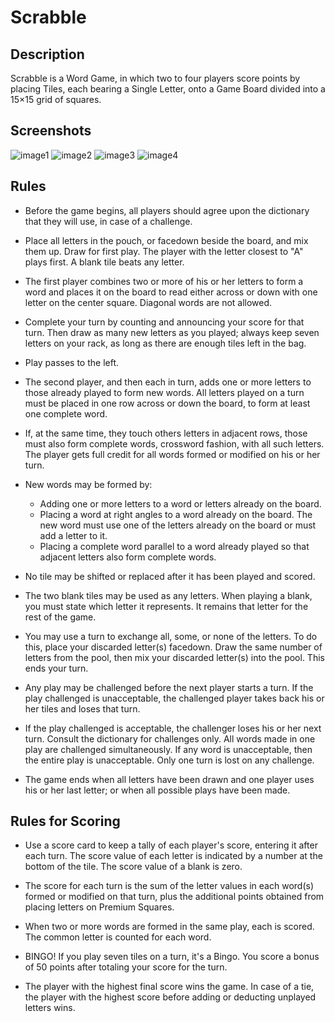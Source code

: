 # Scrabble

Description
-----------

Scrabble is a Word Game, in which two to four players score points by placing Tiles, each bearing a Single Letter, onto a Game Board divided into a 15×15 grid of squares.

Screenshots
-----------

![image1](https://user-images.githubusercontent.com/83487694/204467106-0e2d6ec5-bc33-40ed-892c-a4f8ad98720d.png)
![image2](https://user-images.githubusercontent.com/83487694/204467181-ebdcd366-1b41-4d1a-addc-74728431b06c.png)
![image3](https://user-images.githubusercontent.com/83487694/204467210-da19ea57-ce43-4cd9-b4f4-63af22bbafa2.png)
![image4](https://user-images.githubusercontent.com/83487694/204467133-99b5e37c-1183-48d8-b347-3b56d9283634.png)



Rules
-----

*  Before the game begins, all players should agree upon the dictionary that they will use, in case of a challenge.

* Place all letters in the pouch, or facedown beside the board, and mix them up. Draw for first play. The player with the letter closest to "A" plays first. A blank tile beats any letter. 

* The first player combines two or more of his or her letters to form a word and places it on the board to read either across or down with one letter on the center square. Diagonal words are not allowed.

* Complete your turn by counting and announcing your score for that turn. Then draw as many new letters as you played; always keep seven letters on your rack, as long as there are enough tiles left in the bag.

* Play passes to the left. 

* The second player, and then each in turn, adds one or more letters to those already played to form new words. All letters played on a turn must be placed in one row across or down the board, to form at least one complete word. 

* If, at the same time, they touch others letters in adjacent rows, those must also form complete words, crossword fashion, with all such letters. The player gets full credit for all words formed or modified on his or her turn.

* New words may be formed by:
	- Adding one or more letters to a word or letters already on the board.
	- Placing a word at right angles to a word already on the board. The new word must use one of the letters already on the board or must add a letter to it.
	- Placing a complete word parallel to a word already played so that adjacent letters also form complete words.

* No tile may be shifted or replaced after it has been played and scored.

* The two blank tiles may be used as any letters. When playing a blank, you must state which letter it represents. It remains that letter for the rest of the game.

* You may use a turn to exchange all, some, or none of the letters. To do this, place your discarded letter(s) facedown. Draw the same number of letters from the pool, then mix your discarded letter(s) into the pool. This ends your turn.

* Any play may be challenged before the next player starts a turn. If the play challenged is unacceptable, the challenged player takes back his or her tiles and loses that turn. 

* If the play challenged is acceptable, the challenger loses his or her next turn. Consult the dictionary for challenges only. All words made in one play are challenged simultaneously. If any word is unacceptable, then the entire play is unacceptable. Only one turn is lost on any challenge.

* The game ends when all letters have been drawn and one player uses his or her last letter; or when all possible plays have been made.

Rules for Scoring
------------------

* Use a score card to keep a tally of each player's score, entering it after each turn. The score value of each letter is indicated by a number at the bottom of the tile. The score value of a blank is zero.

* The score for each turn is the sum of the letter values in each word(s) formed or modified on that turn, plus the additional points obtained from placing letters on Premium Squares.

* When two or more words are formed in the same play, each is scored. The common letter is counted for each word.

* BINGO! If you play seven tiles on a turn, it's a Bingo. You score a bonus of 50 points after totaling your score for the turn.

* The player with the highest final score wins the game. In case of a tie, the player with the highest score before adding or deducting unplayed letters wins.

